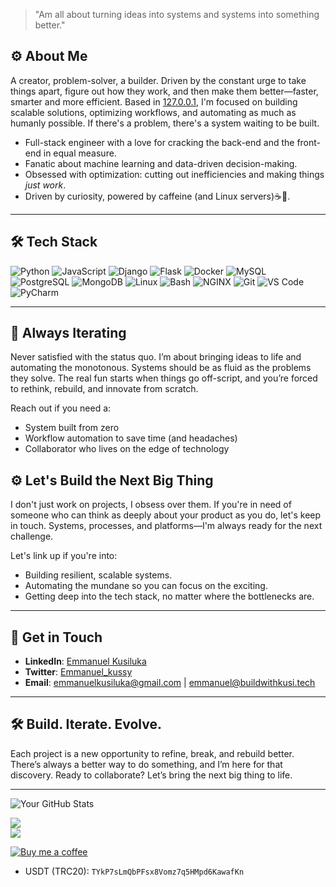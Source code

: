 > "Am all about turning ideas into systems and systems into something better."


## ⚙️ About Me
A creator, problem-solver, a builder. Driven by the constant urge to take things apart, figure out how they work, and then make them better—faster, smarter and more efficient. Based in [127.0.0.1](https://www.kijanicart.com), I'm focused on building scalable solutions, optimizing workflows, and automating as much as humanly possible. If there's a problem, there's a system waiting to be built.

- Full-stack engineer with a love for cracking the back-end and the front-end in equal measure.
- Fanatic about machine learning and data-driven decision-making.
- Obsessed with optimization: cutting out inefficiencies and making things *just work*.
- Driven by curiosity, powered by caffeine (and Linux servers)☕🐧.

---

## 🛠️ Tech Stack

![Python](https://img.shields.io/badge/Python-3776AB?style=flat-square&logo=python&logoColor=white) ![JavaScript](https://img.shields.io/badge/JavaScript-F7DF1E?style=flat-square&logo=javascript&logoColor=black) ![Django](https://img.shields.io/badge/Django-092E20?style=flat-square&logo=django&logoColor=white) ![Flask](https://img.shields.io/badge/Flask-000000?style=flat-&logo=flask&logoColor=white)  ![Docker](https://img.shields.io/badge/Docker-2496ED?style=flat-square&logo=docker&logoColor=white) ![MySQL](https://img.shields.io/badge/MySQL-4479A1?style=flat-square&logo=mysql&logoColor=white)
![PostgreSQL](https://img.shields.io/badge/PostgreSQL-336791?style=flat-square&logo=postgresql&logoColor=white)  ![MongoDB](https://img.shields.io/badge/MongoDB-47A248?style=flat-square&logo=mongodb&logoColor=white)   ![Linux](https://img.shields.io/badge/Linux-FCC624?style=flat-square&logo=linux&logoColor=black) ![Bash](https://img.shields.io/badge/Bash-4EAA25?style=flat-square&logo=gnu-bash&logoColor=white)  ![NGINX](https://img.shields.io/badge/Nginx-009639?style=flat-square&logo=nginx&logoColor=white) ![Git](https://img.shields.io/badge/Git-F05032?style=flat-square&logo=git&logoColor=white)  ![VS Code](https://img.shields.io/badge/VS_Code-007ACC?style=flat-square&logo=visual-studio-code&logoColor=white) ![PyCharm](https://img.shields.io/badge/PyCharm-000000?style=flat-square&logo=pycharm&logoColor=white) 


---

## 🧩 Always Iterating
Never satisfied with the status quo. I’m about bringing ideas to life and automating the monotonous. Systems should be as fluid as the problems they solve. The real fun starts when things go off-script, and you’re forced to rethink, rebuild, and innovate from scratch.

Reach out if you need a:

- System built from zero
- Workflow automation to save time (and headaches)
- Collaborator who lives on the edge of technology


## ⚙️ Let's Build the Next Big Thing
I don't just work on projects, I obsess over them. If you're in need of someone who can think as deeply about your product as you do, let's keep in touch. Systems, processes, and platforms—I'm always ready for the next challenge.

Let's link up if you're into:  
- Building resilient, scalable systems.
- Automating the mundane so you can focus on the exciting.  
- Getting deep into the tech stack, no matter where the bottlenecks are.
  
---

## 📡 Get in Touch

- **LinkedIn**: [Emmanuel Kusiluka](https://www.linkedin.com/in/emmanuel-kusiluka-aa3294209)
- **Twitter**: [Emmanuel_kussy](https://twitter.com/Emmanuel_kussy?t=Q28gaud_VNrGJByz-35gYg&s=09)
- **Email**: emmanuelkusiluka@gmail.com | emmanuel@buildwithkusi.tech

---

## 🛠 Build. Iterate. Evolve.
Each project is a new opportunity to refine, break, and rebuild better. There’s always a better way to do something, and I’m here for that discovery. Ready to collaborate? Let’s bring the next big thing to life.

---
![Your GitHub Stats](https://github-readme-stats.vercel.app/api?username=EmmanuelKusiluka&show_icons=true&theme=radical)
<!--## 🚀 Contributions-->
![](https://github-readme-streak-stats.herokuapp.com/?user=EmmanuelKusiluka&theme=dark&hide_border=false)<br/>
![](https://github-readme-stats.vercel.app/api/top-langs/?username=EmmanuelKusiluka&theme=dark&hide_border=false&include_all_commits=true&count_private=false&layout=compact)

[![Buy me a coffee](https://www.buymeacoffee.com/assets/img/custom_images/black_img.png)](https://www.binance.com)

- USDT (TRC20): `TYkP7sLmQbPFsx8Vomz7q5HMpd6KawafKn`
